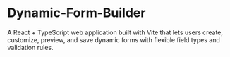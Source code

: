# Dynamic-Form-Builder
A React + TypeScript web application built with Vite that lets users create, customize, preview, and save dynamic forms with flexible field types and validation rules.
